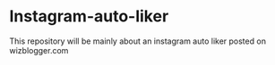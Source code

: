 # Instagram-auto-liker
This repository will be mainly about an instagram auto liker posted on wizblogger.com
